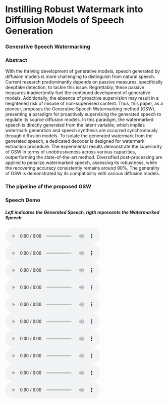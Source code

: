 # Instilling Robust Watermark into Diffusion Models of Speech Generation

### Generative Speech Watermarking

### Abstract
With the thriving development of generative models, speech generated by diffusion models is more challenging to distinguish from natural speech. Current research predominantly depends on passive measures, specifically deepfake detection, to tackle this issue. Regrettably, these passive measures inadvertently fuel the continued development of generative models. Additionally, the absence of proactive supervision may result in a heightened risk of misuse of non-supervised content. Thus, this paper, as a pioneer, proposes the Generative Speech Watermarking method (GSW), presenting a paradigm for proactively supervising the generated speech to regulate its source diffusion models. In this paradigm, the watermarked speech is directly generated from the latent variable, which implies watermark generation and speech synthesis are occurred synchronously through diffusion models. To isolate the generated watermark from the generated speech, a dedicated decoder is designed for watermark extraction procedure. The experimental results demonstrate the superiority of GSW in terms of unobtrusiveness across various capacities, outperforming the state-of-the-art method. Diversified post-processing are applied to penalize watermarked speech, assessing its robustness, while the recovering accuracy consistently remains around 90%. The generality of GSW is demonstrated by its compatibility with various diffusion models.

### The pipeline of the proposed **GSW**

### Speech Demo
##### Left indicates the **Generated Speech**, rigth represents the **Watermarked Speech**
<audio controls>
  <source src="speech/ljs_speech_demo1.wav"> 
</audio>

<audio controls>
  <source src="speech/ljs_stego_demo1.wav">
</audio>

<audio controls>
  <source src="speech/ljs_speech_demo2.wav">  
</audio>

<audio controls>
  <source src="speech/ljs_stego_demo2.wav">  
</audio>

<audio controls>
  <source src="speech/ljs_speech_demo3.wav"> 
</audio>

<audio controls>
  <source src="speech/ljs_stego_demo3.wav">
</audio>

<audio controls>
  <source src="speech/ljs_speech_demo4.wav">  
</audio>

<audio controls>
  <source src="speech/ljs_stego_demo4.wav">  
</audio>

<audio controls>
  <source src="speech/ljs_speech_demo5.wav">  
</audio>

<audio controls>
  <source src="speech/ljs_stego_demo5.wav">  
</audio>
